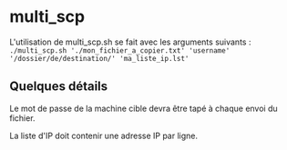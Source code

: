 # multi_scp

L'utilisation de multi_scp.sh se fait avec les arguments suivants : ```./multi_scp.sh './mon_fichier_a_copier.txt' 'username' '/dossier/de/destination/' 'ma_liste_ip.lst'```

## Quelques détails

Le mot de passe de la machine cible devra être tapé à chaque envoi du fichier.

La liste d'IP doit contenir une adresse IP par ligne.
